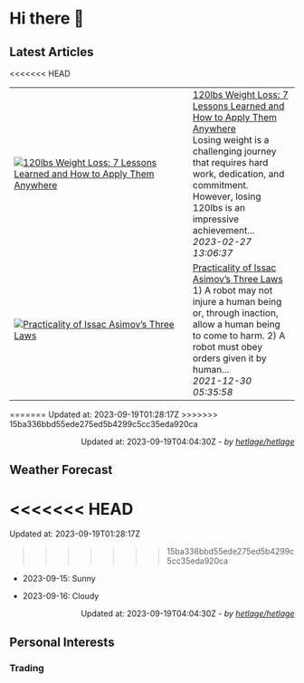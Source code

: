 # Hi there 👋

## Latest Articles

<<<<<<< HEAD
<table>
  <tbody>
    <tr>
      <td width="300px" height="160px">
        <a href="https://jhetlage.medium.com/120lbs-weight-loss-7-lessons-learned-and-how-to-apply-them-anywhere-8da21f3d9cbe?source=rss-2a081aae2f7c------2">
        <img src="https://cdn-images-1.medium.com/max/1024/1*ACtODNt2HSneLe8aSAtgrQ.png" alt="120lbs Weight Loss: 7 Lessons Learned and How to Apply Them Anywhere"></a>
      </td>
      <td>
        <a href="https://jhetlage.medium.com/120lbs-weight-loss-7-lessons-learned-and-how-to-apply-them-anywhere-8da21f3d9cbe?source=rss-2a081aae2f7c------2">120lbs Weight Loss: 7 Lessons Learned and How to Apply Them Anywhere</a>
        <div>Losing weight is a challenging journey that requires hard work, dedication, and commitment. However, losing 120lbs is an impressive achievement...</div>
        <div><i>2023-02-27 13:06:37</i></div>
      </td>
    </tr>
    <tr>
      <td width="300px" height="160px">
        <a href="https://jhetlage.medium.com/practicality-of-issac-asimovs-three-laws-9bfe5b268b41?source=rss-2a081aae2f7c------2">
        <img src="https://cdn-images-1.medium.com/max/1024/1*DMCPplmF03o5nNbovbrL8A.jpeg" alt="Practicality of Issac Asimov’s Three Laws"></a>
      </td>
      <td>
        <a href="https://jhetlage.medium.com/practicality-of-issac-asimovs-three-laws-9bfe5b268b41?source=rss-2a081aae2f7c------2">Practicality of Issac Asimov’s Three Laws</a>
        <div>1) A robot may not injure a human being or, through inaction, allow a human being to come to harm. 2) A robot must obey orders given it by human...</div>
        <div><i>2021-12-30 05:35:58</i></div>
      </td>
    </tr></tbody>
</table>
=======
Updated at: 2023-09-19T01:28:17Z
>>>>>>> 15ba336bbd55ede275ed5b4299c5cc35eda920ca

<div align="right">

Updated at: 2023-09-19T04:04:30Z - *by [hetlage/hetlage](https://github.com/hetlage/hetlage)*

</div>

## Weather Forecast

<<<<<<< HEAD
=======
Updated at: 2023-09-19T01:28:17Z

>>>>>>> 15ba336bbd55ede275ed5b4299c5cc35eda920ca

- 2023-09-15: Sunny

- 2023-09-16: Cloudy


<div align="right">

Updated at: 2023-09-19T04:04:30Z - *by [hetlage/hetlage](https://github.com/hetlage/hetlage)*

</div>

## Personal Interests
### Trading